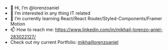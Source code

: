 - 👋 Hi, I’m @lorenzoaniel
- 👀 I’m interested in any thing IT related
- 🌱 I’m currently learning React/React Router/Styled-Components/Framer Motion
- 📫 How to reach me: https://www.linkedin.com/in/mikhail-lorenzo-aniel-283022127/
- Check out my current Portfolio: [mikhaillorenzoaniel](https://www.mikhaillorenzoaniel.com/)
<!---
lorenzoaniel/lorenzoaniel is a ✨ special ✨ repository because its `README.md` (this file) appears on your GitHub profile.
You can click the Preview link to take a look at your changes.
--->
